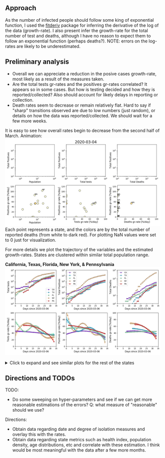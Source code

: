## Approach

As the number of infected people should follow some king of exponential
function, I used the
[fitderiv](http://swainlab.bio.ed.ac.uk/software/fitderiv/) package for
inferring the derivative of the log of the data (growth-rate). I also
present infer the growth-rate for the total number of test and deaths,
although I have no reason to expect them to follow an exponential
function (perhaps deaths?). NOTE: errors on the log-rates are likely to
be underestimated.

## Preliminary analysis

* Overall we can appreciate a reduction in the posive cases growth-rate,
most likely as a result of the measures taken. 
* Are the total tests gr-rates and the positives gr-rates correlated? It
  appears so in some cases. But how is testing decided and how they is
  reported/collected? Also should account for likely delays in reporting
  or collection.
* Death rates seem to decrease or remain relatively flat. Hard to say if
  "sharp" transitions observed are due to low numbers (just random), or
  details on how the data was reported/collected. We should wait for a
  few more weeks.

It is easy to see how overall rates begin to decrease from the second
half of March. Animation:
![Animation. Infering rates from US covidtracking data. Last update: 2020-04-07](figures/covidtracking_states_rates.gif)
Each point represents a state, and the colors are by the total number of
reported deaths (from white to dark red). For plotting NaN values were
set to 0 just for visualization. 

For more details we plot the trajectory of the variables and the
estimated growth-rates. States are clustered within similar total
population range.

**California, Texas, Florida, New York, & Pennsylvania**
![Set 0. Infering rates from US covidtracking data. Last update: 2020-04-07](figures/covidtracking_states_rates_byset_0.png)
<details><summary>Click to expand and see similar plots for the rest of the states</summary>
<p>


	**Illinois, Ohio, Georgia, North Carolina, & Michigan**
	![Set 1. Infering rates from US covidtracking data. Last update: 2020-04-07](figures/covidtracking_states_rates_byset_1.png)
	**New Jersey, Virginia, Washington, Arizona, & Massachusetts**
	![Set 2. Infering rates from US covidtracking data. Last update: 2020-04-07](figures/covidtracking_states_rates_byset_2.png)
	**Tennessee, Indiana, Missouri, Maryland, Wisconsin**
	![Set 3. Infering rates from US covidtracking data. Last update: 2020-04-07](figures/covidtracking_states_rates_byset_3.png)
	**Colorado, Minnesota, South Carolina, Alabama, & Louisiana**
	![Set 4. Infering rates from US covidtracking data. Last update: 2020-04-07](figures/covidtracking_states_rates_byset_4.png)
	**Kentucky, Oregon, Oklahoma, Connecticut, & Utah**
	![Set 5. Infering rates from US covidtracking data. Last update: 2020-04-07](figures/covidtracking_states_rates_byset_5.png)
	**Iowa, Nevada, Arkansas, Mississippi, & Kansas**
	![Set 6. Infering rates from US covidtracking data. Last update: 2020-04-07](figures/covidtracking_states_rates_byset_6.png)
	**New Mexico, Nebraska, West Virginia, Idaho, & Hawaii**
	![Set 7. Infering rates from US covidtracking data. Last update: 2020-04-07](figures/covidtracking_states_rates_byset_7.png)
	**New Hampshire, Maine, Montana, Rhode Island, & Delaware**
	![Set 8. Infering rates from US covidtracking data. Last update: 2020-04-07](figures/covidtracking_states_rates_byset_8.png)
	**South Dakota, North Dakota, Alaska, District of Columbia, Vermont, & Wyoming**
	![Set 9. Infering rates from US covidtracking data. Last update: 2020-04-07](figures/covidtracking_states_rates_byset_9.png)
	**American Samoa, Guam, Northern Mariana Islands, Puerto Rico, & Virgin Islands**
	![Set 10. Infering rates from US covidtracking data. Last update: 2020-04-07](figures/covidtracking_states_rates_byset_10.png)


</p>
</details>

## Directions and TODOs

TODO:
* Do some sweeping on hyper-parameters and see if we can get more
  reasonable estimations of the errors? Q: what measure of "reasonable"
  should we use?

Directions:
* Obtain data regarding date and degree of isolation measures and
  overlay this with the rates.
* Obtain data regarding state metrics such as health index, population
  density, age distributions, etc and correlate with these estimation. I
  think would be most meaningful with the data after a few more months.
